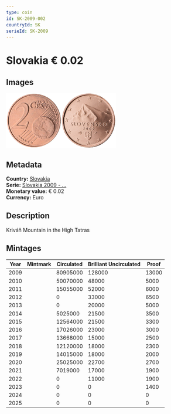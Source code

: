 ```yaml
---
type: coin
id: SK-2009-002
countryId: SK
serieId: SK-2009
---
```


# Slovakia € 0.02

## Images

<img src="../../../Images/common-2007-002.webp" height="150" alt="Front image"><img src="Images/slovakia-2009-002.webp" height="150" alt="Back image">

## Metadata

**Country:** [Slovakia](../index.md)\
**Serie:** [Slovakia 2009 - ...](index.md)\
**Monetary value:** € 0.02\
**Currency:** Euro

## Description

Kriváň Mountain in the High Tatras

## Mintages

| Year | Mintmark | Circulated | Brilliant Uncirculated | Proof |
| ---- | -------- | ---------- | ---------------------- | ----- |
| 2009 |          | 80905000   | 128000                 | 13000 |
| 2010 |          | 50070000   | 48000                  | 5000  |
| 2011 |          | 15055000   | 52000                  | 6000  |
| 2012 |          | 0          | 33000                  | 6500  |
| 2013 |          | 0          | 20000                  | 5000  |
| 2014 |          | 5025000    | 21500                  | 3500  |
| 2015 |          | 12564000   | 21500                  | 3300  |
| 2016 |          | 17026000   | 23000                  | 3000  |
| 2017 |          | 13668000   | 15000                  | 2500  |
| 2018 |          | 12120000   | 18000                  | 2300  |
| 2019 |          | 14015000   | 18000                  | 2000  |
| 2020 |          | 25025000   | 22700                  | 2700  |
| 2021 |          | 7019000    | 17000                  | 1900  |
| 2022 |          | 0          | 11000                  | 1900  |
| 2023 |          | 0          | 0                      | 1400  |
| 2024 |          | 0          | 0                      | 0     |
| 2025 |          | 0          | 0                      | 0     |
